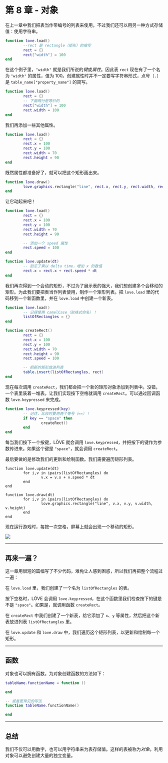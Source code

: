 # 第 8 章 - 对象

在上一章中我们把表当作带编号的列表来使用，不过我们还可以用另一种方式存储值：使用字符串。

```lua
function love.load()
        --rect 是 rectangle（矩形）的缩写
        rect = {}
        rect["width"] = 100
end
```

在这个例子里，`"width"` 就是我们所说的*键*或*属性*。因此表 `rect` 现在有了一个名为 `"width"` 的属性，值为 100。创建属性时并不一定要写字符串形式，点号（`.`）是 `table_name["property_name"]` 的简写。

```lua
function love.load()
        rect = {}
        -- 下面两行是等价的
        rect["width"] = 100
        rect.width = 100
end
```

我们再添加一些其他属性。

```lua
function love.load()
        rect = {}
        rect.x = 100
        rect.y = 100
        rect.width = 70
        rect.height = 90
end
```

既然属性都准备好了，就可以把这个矩形画出来。

```lua
function love.draw()
        love.graphics.rectangle("line", rect.x, rect.y, rect.width, rect.height)
end
```

让它动起来吧！

```lua
function love.load()
        rect = {}
        rect.x = 100
        rect.y = 100
        rect.width = 70
        rect.height = 90

        -- 添加一个 speed 属性
        rect.speed = 100
end

function love.update(dt)
        -- 别忘了乘以 delta time，增加 x 的数值
        rect.x = rect.x + rect.speed * dt
end
```

我们再次得到一个会动的矩形，不过为了展示表的强大，我们想创建多个会移动的矩形。为此我们要把表当作列表使用，制作一个矩形列表。把 `love.load` 里的代码移到一个新函数里，并在 `love.load` 中创建一个新表。

```lua
function love.load()
        -- 记得使用 camelCase（驼峰式命名）！
        listOfRectangles = {}
end

function createRect()
        rect = {}
        rect.x = 100
        rect.y = 100
        rect.width = 70
        rect.height = 90
        rect.speed = 100

        -- 把新的矩形放进列表
        table.insert(listOfRectangles, rect)
end
```

现在每次调用 `createRect`，我们都会把一个新的矩形对象添加到列表中。没错，一个表里装着一堆表。让我们实现按下空格就调用 `createRect`。可以通过回调函数 `love.keypressed` 来完成。

```lua
function love.keypressed(key)
        -- 记住，比较时要用两个等号（==）！
        if key == "space" then
                createRect()
        end
end
```

每当我们按下一个按键，LÖVE 就会调用 `love.keypressed`，并把按下的键作为参数传进来。如果这个键是 `"space"`，就会调用 `createRect`。

最后要做的是修改我们的更新和绘制函数。我们需要遍历矩形列表。

```
function love.update(dt)
        for i,v in ipairs(listOfRectangles) do
                v.x = v.x + v.speed * dt
        end
end

function love.draw(dt)
        for i,v in ipairs(listOfRectangles) do
                love.graphics.rectangle("line", v.x, v.y, v.width, v.height)
        end
end
```

现在运行游戏时，每按一次空格，屏幕上就会出现一个移动的矩形。

![](/images/book/8/moving_rectangles.gif)

___

## 再来一遍？

这一章用很短的篇幅写了不少代码，难免让人感到困惑，所以我们再把整个流程过一遍：

在 `love.load` 里，我们创建了一个名为 `listOfRectangles` 的表。

按下空格时，LÖVE 会调用 `love.keypressed`，在这个函数里我们检查按下的键是不是 `"space"`。如果是，就调用函数 `createRect`。

在 `createRect` 中我们创建了一个新表，给它添加了 `x`、`y` 等属性，然后把这个新表放进列表 `listOfRectangles` 里。

在 `love.update` 和 `love.draw` 中，我们遍历这个矩形列表，以更新和绘制每一个矩形。

___

## 函数

对象也可以拥有函数。为对象创建函数的方法如下：

```lua
tableName.functionName = function ()

end

-- 或者更常见的写法
function tableName.functionName()

end
```

___

## 总结

我们不仅可以用数字，也可以用字符串来为表存储值。这样的表被称为*对象*。利用对象可以避免创建大量的独立变量。
